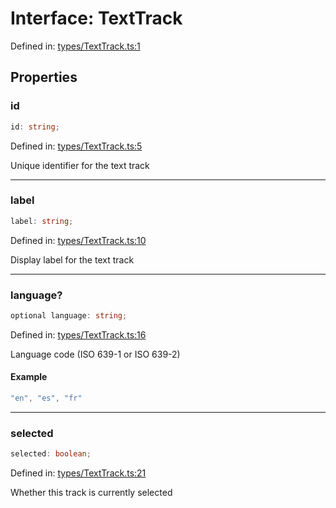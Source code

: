 # Interface: TextTrack

Defined in: [types/TextTrack.ts:1](https://github.com/TheWidlarzGroup/react-native-video/blob/1403959cf63e77ce519800110e1872cc843e5d0f/packages/react-native-video/src/core/types/TextTrack.ts#L1)

## Properties

### id

```ts
id: string;
```

Defined in: [types/TextTrack.ts:5](https://github.com/TheWidlarzGroup/react-native-video/blob/1403959cf63e77ce519800110e1872cc843e5d0f/packages/react-native-video/src/core/types/TextTrack.ts#L5)

Unique identifier for the text track

***

### label

```ts
label: string;
```

Defined in: [types/TextTrack.ts:10](https://github.com/TheWidlarzGroup/react-native-video/blob/1403959cf63e77ce519800110e1872cc843e5d0f/packages/react-native-video/src/core/types/TextTrack.ts#L10)

Display label for the text track

***

### language?

```ts
optional language: string;
```

Defined in: [types/TextTrack.ts:16](https://github.com/TheWidlarzGroup/react-native-video/blob/1403959cf63e77ce519800110e1872cc843e5d0f/packages/react-native-video/src/core/types/TextTrack.ts#L16)

Language code (ISO 639-1 or ISO 639-2)

#### Example

```ts
"en", "es", "fr"
```

***

### selected

```ts
selected: boolean;
```

Defined in: [types/TextTrack.ts:21](https://github.com/TheWidlarzGroup/react-native-video/blob/1403959cf63e77ce519800110e1872cc843e5d0f/packages/react-native-video/src/core/types/TextTrack.ts#L21)

Whether this track is currently selected
